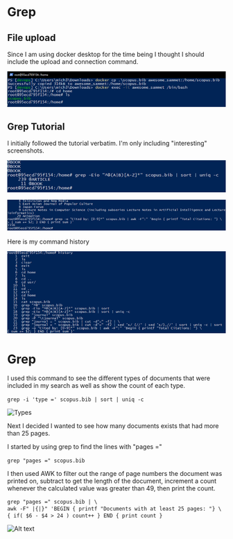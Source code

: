 # Grep

## File upload

Since I am using docker desktop for the time being I thought I should include the upload and connection command.

![CMD](/img/image.png)

## Grep Tutorial

I initially followed the tutorial verbatim. I'm only including "interesting" screenshots.

![CMD](/img/image-1.png)

![CMD](/img/image-2.png)

Here is my command history

![CMD History](/img/image-3.png)

# Grep

I used this command to see the different types of documents that were included in my search as well as show the count of each type.

```grep -i 'type =' scopus.bib | sort | uniq -c```

![Types](/img/image-4.png)

Next I decided I wanted to see how many documents exists that had more than 25 pages.

I started by using grep to find the lines with "pages ="

```grep "pages =" scopus.bib```

I then used AWK to filter out the range of page numbers the document was printed on, subtract to get the length of the document, increment a count whenever the calculated value was greater than 49, then print the count.

```
grep "pages =" scopus.bib | \
awk -F" |{|}" 'BEGIN { printf "Documents with at least 25 pages: "} \
{ if( $6 - $4 > 24 ) count++ } END { print count }
```

![Alt text](/img/image-5.png)